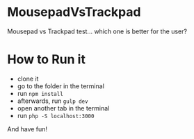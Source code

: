 # MousepadVsTrackpad
Mousepad vs Trackpad test... which one is better for the user?

# How to Run it

- clone it
- go to the folder in the terminal
- run `npm install`
- afterwards, run `gulp dev`
- open another tab in the terminal
- run `php -S localhost:3000`

And have fun!
